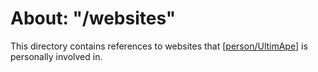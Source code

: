 # About: "/websites"

This directory contains references to websites that [[person/UltimApe]] is personally involved in.

[//begin]: # "Autogenerated link references for markdown compatibility"
[person/UltimApe]: ../../people/person/ultimape "About: UltimApe"
[//end]: # "Autogenerated link references"